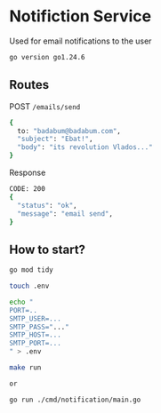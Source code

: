 # Notifiction Service

Used for email notifications to the user

```bash
go version go1.24.6
```

## Routes

POST `/emails/send`

```bash
{
  to: "badabum@badabum.com",
  "subject": "Ebat!",
  "body": "its revolution Vlados..."
}
```

Response

```bash
CODE: 200
{
  "status": "ok",
  "message": "email send",
}
```

## How to start?

```bash
go mod tidy

touch .env

echo "
PORT=..
SMTP_USER=...
SMTP_PASS="..."
SMTP_HOST=...
SMTP_PORT=...
" > .env

make run

or

go run ./cmd/notification/main.go
